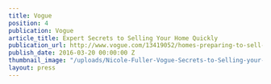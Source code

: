 ```yaml
---
title: Vogue
position: 4
publication: Vogue
article_title: Expert Secrets to Selling Your Home Quickly
publication_url: http://www.vogue.com/13419052/homes-preparing-to-sell-home-real-estate/
publish_date: 2016-03-20 00:00:00 Z
thumbnail_image: "/uploads/Nicole-Fuller-Vogue-Secrets-to-Selling-your-Home-Quickly-2.jpg"
layout: press
---
```


